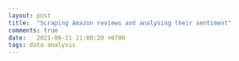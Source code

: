 ```yaml
---
layout: post
title:  "Scraping Amazon reviews and analysing their sentiment"
comments: true
date:   2021-06-21 21:00:20 +0700
tags: data analysis
---
```


